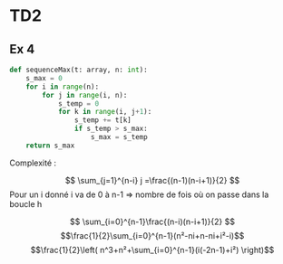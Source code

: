 # TD2

## Ex 4
```python
def sequenceMax(t: array, n: int):
    s_max = 0
    for i in range(n):
        for j in range(i, n):
            s_temp = 0
            for k in range(i, j+1):
                s_temp += t[k]
                if s_temp > s_max:
                    s_max = s_temp
    return s_max
```

Complexité :

$$
\sum_{j=1}^{n-i} j =\frac{(n-1)(n-i+1)}{2}
$$
Pour un i donné i va de 0 à n-1
=> nombre de fois où on passe dans la boucle h

$$
\sum_{i=0}^{n-1}\frac{(n-i)(n-i+1)}{2}
$$
$$\frac{1}{2}\sum_{i=0}^{n-1}(n²-ni+n-ni+i²-i)$$
$$\frac{1}{2}\left( n^3+n²+\sum_{i=0}^{n-1}(i(-2n-1)+i²) \right)$$